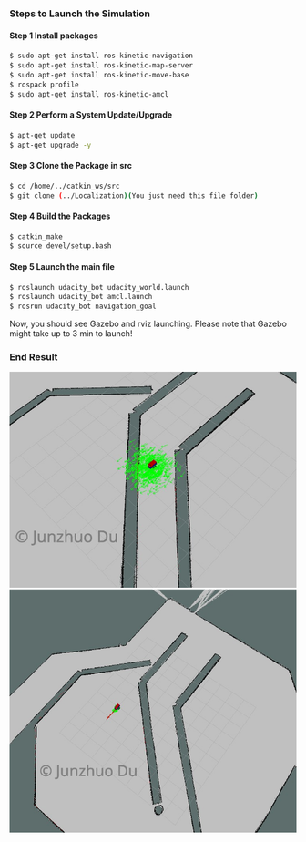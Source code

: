 
### Steps to Launch the Simulation

#### Step 1 Install packages
```sh
$ sudo apt-get install ros-kinetic-navigation
$ sudo apt-get install ros-kinetic-map-server
$ sudo apt-get install ros-kinetic-move-base
$ rospack profile
$ sudo apt-get install ros-kinetic-amcl
```

#### Step 2 Perform a System Update/Upgrade
```sh
$ apt-get update
$ apt-get upgrade -y
```

#### Step 3 Clone the Package in src
```sh
$ cd /home/../catkin_ws/src
$ git clone (../Localization)(You just need this file folder)
```

#### Step 4 Build the Packages
```sh
$ catkin_make
$ source devel/setup.bash
```

#### Step 5 Launch the main file
```sh
$ roslaunch udacity_bot udacity_world.launch
$ roslaunch udacity_bot amcl.launch
$ rosrun udacity_bot navigation_goal
```
Now, you should see Gazebo and rviz launching. Please note that Gazebo might take up to 3 min to launch! 


### End Result

![image](../images/my_start.png)
![image](../images/my_end.png)



